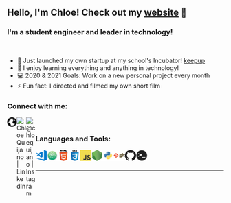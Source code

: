 ## Hello, I'm Chloe! Check out my [website] 👋

### I'm a student engineer and leader in technology!

<br />

- 🔭 Just launched my own startup at my school's Incubator! [keepup]
- 🌱 I enjoy learning everything and anything in technology!
- 💻 2020 & 2021 Goals: Work on a new personal project every month
- ⚡ Fun fact: I directed and filmed my own short film

### Connect with me:

[<img align="left" alt="chloequijano.github.com" width="22px" src="https://raw.githubusercontent.com/iconic/open-iconic/master/svg/globe.svg" />][website]
[<img align="left" alt="Chloe Quijano | LinkedIn" width="22px" src="https://cdn.jsdelivr.net/npm/simple-icons@v3/icons/linkedin.svg" />][linkedin]
[<img align="left" alt="@chloequijano | Instagram" width="22px" src="https://cdn.jsdelivr.net/npm/simple-icons@v3/icons/instagram.svg" />][instagram]

<br />

### Languages and Tools:

<img align="left" alt="Visual Studio Code" width="26px" src="https://raw.githubusercontent.com/github/explore/80688e429a7d4ef2fca1e82350fe8e3517d3494d/topics/visual-studio-code/visual-studio-code.png" />
<img align="left" alt="Atom" width="26px" src="https://raw.githubusercontent.com/github/explore/80688e429a7d4ef2fca1e82350fe8e3517d3494d/topics/atom/atom.png" />
<img align="left" alt="HTML5" width="26px" src="https://raw.githubusercontent.com/github/explore/80688e429a7d4ef2fca1e82350fe8e3517d3494d/topics/html/html.png" />
<img align="left" alt="CSS3" width="26px" src="https://raw.githubusercontent.com/github/explore/80688e429a7d4ef2fca1e82350fe8e3517d3494d/topics/css/css.png" />
<img align="left" alt="JavaScript" width="26px" src="https://raw.githubusercontent.com/github/explore/80688e429a7d4ef2fca1e82350fe8e3517d3494d/topics/javascript/javascript.png" />
<img align="left" alt="Node.js" width="26px" src="https://raw.githubusercontent.com/github/explore/80688e429a7d4ef2fca1e82350fe8e3517d3494d/topics/nodejs/nodejs.png" />
<img align="left" alt="Python" width="26px" src="https://raw.githubusercontent.com/github/explore/80688e429a7d4ef2fca1e82350fe8e3517d3494d/topics/python/python.png" />
<img align="left" alt="Git" width="26px" src="https://raw.githubusercontent.com/github/explore/80688e429a7d4ef2fca1e82350fe8e3517d3494d/topics/git/git.png" />
<img align="left" alt="GitHub" width="26px" src="https://raw.githubusercontent.com/github/explore/78df643247d429f6cc873026c0622819ad797942/topics/github/github.png" />
<img align="left" alt="Terminal" width="26px" src="https://raw.githubusercontent.com/github/explore/80688e429a7d4ef2fca1e82350fe8e3517d3494d/topics/terminal/terminal.png" />

<br />
<br />

---

[website]: https://chloequijano.github.io/
[instagram]: https://www.instagram.com/chloe.quijano/
[linkedin]: https://www.linkedin.com/in/chloequijano/
[keepup]: https://keepupai.com/
